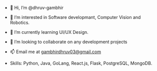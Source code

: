 - 👋 Hi, I’m @dhruv-gambhir
- 👀 I’m interested in Software developmant, Computer Vision and Robotics.
- 🌱 I’m currently learning UI/UX Design.
- 👥 I’m looking to collaborate on any development projects
- 📫 Email me at gambhirdhruv03@gmail.com

- Skills: Python, Java, GoLang, React.js, Flask, PostgreSQL, MongoDB.


